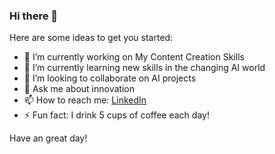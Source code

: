 ### Hi there 👋

Here are some ideas to get you started:

- 🔭 I’m currently working on My Content Creation Skills
- 🌱 I’m currently learning new skills in the changing AI world
- 👯 I’m looking to collaborate on AI projects
- 💬 Ask me about innovation
- 📫 How to reach me: [LinkedIn](https://www.linkedin.com/in/ronlevy120/)
- ⚡ Fun fact: I drink 5 cups of coffee each day!

Have an great day!
